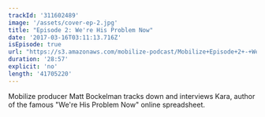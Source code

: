 ```yaml
---
trackId: '311602489'
image: '/assets/cover-ep-2.jpg'
title: "Episode 2: We're His Problem Now"
date: '2017-03-16T03:11:13.716Z'
isEpisode: true
url: "https://s3.amazonaws.com/mobilize-podcast/Mobilize+Episode+2+-+We're+His+Problem+Now.mp3"
duration: '28:57'
explicit: 'no'
length: '41705220'
---
```


Mobilize producer Matt Bockelman tracks down and interviews Kara, author of the famous "We're His Problem Now" online spreadsheet.